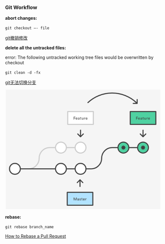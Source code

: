 ### Git Workflow
**abort changes:**

`git checkout —- file`

[git撤销修改](https://www.liaoxuefeng.com/wiki/896043488029600/897889638509536)

**delete all the untracked files:**

error: The following untracked working tree files would be overwritten by checkout

`git clean -d -fx`

[git无法切换分支](https://blog.csdn.net/lisulong1/article/details/78910727)

![git rebase](https://github.com/MilkyW/LearnUnityEveryday/blob/master/Pictures/git%20rebase.png?raw=true)

**rebase:**

`git rebase branch_name`

[How to Rebase a Pull Request](https://github.com/edx/edx-platform/wiki/How-to-Rebase-a-Pull-Request)
